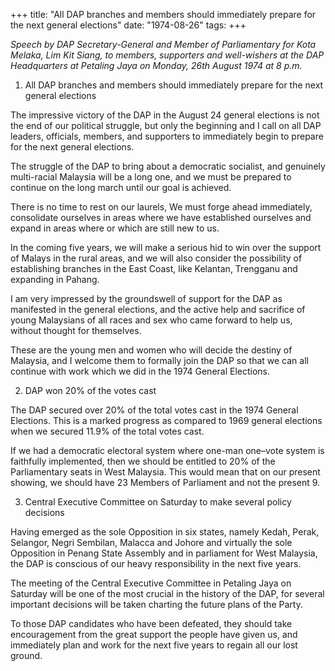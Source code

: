 +++ 
title: "All DAP branches and members should immediately prepare for the next general elections"
date: "1974-08-26"
tags:
+++

_Speech by DAP Secretary-General and Member of Parliamentary for Kota Melaka, Lim Kit Siang, to members, supporters and well-wishers at the DAP Headquarters at Petaling Jaya on Monday, 26th August 1974 at 8 p.m._

1. All DAP branches and members should immediately prepare for the next general elections

The impressive victory of the DAP in the August 24 general elections is not the end of our political struggle, but only the beginning and I call on all DAP leaders, officials, members, and supporters to immediately begin to prepare for the next general elections.</u>

The struggle of the DAP to bring about a democratic socialist, and genuinely multi-racial Malaysia will be a long one, and we must be prepared to continue on the long march until our goal is achieved.

There is no time to rest on our laurels, We must forge ahead immediately, consolidate ourselves in areas where we have established ourselves and expand in areas where or which are still new to us.

In the coming five years, we will make a serious hid to win over the support of Malays in the rural areas, and we will also consider the possibility of establishing branches in the East Coast, like Kelantan, Trengganu and expanding in Pahang.

I am very impressed by the groundswell of support for the DAP as manifested in the general elections, and the active help and sacrifice of young Malaysians of all races and sex who came forward to help us, without thought for themselves.

These are the young men and women who will decide the destiny of Malaysia, and I welcome them to formally join the DAP so that we can all continue with work which we did in the 1974 General Elections.

2. DAP won 20% of the votes cast 

The DAP secured over 20% of the total votes cast in the 1974 General Elections. This is a marked progress as compared to 1969 general elections when we secured 11.9% of the total votes cast.

If we had a democratic electoral system where one-man one–vote system is faithfully implemented, then we should be entitled to 20% of the Parliamentary seats in West Malaysia. This would mean that on our present showing, we should have 23 Members of Parliament and not the present 9.

3. Central Executive Committee on Saturday to make several policy decisions

Having emerged as the sole Opposition in six states, namely Kedah, Perak, Selangor, Negri Sembilan, Malacca and Johore and virtually the sole Opposition in Penang State Assembly and in parliament for West Malaysia, the DAP is conscious of our heavy responsibility in the next five years.

The meeting of the Central Executive Committee in Petaling Jaya on Saturday will be one of the most crucial in the history of the DAP, for several important decisions will be taken charting the future plans of the Party.

To those DAP candidates who have been defeated, they should take encouragement from the great support the people have given us, and immediately plan and work for the next five years to regain all our lost ground.
 
